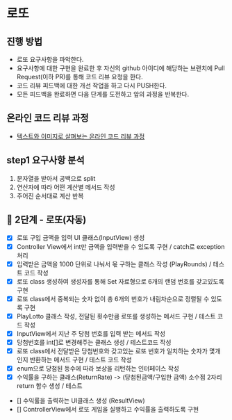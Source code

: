 # 로또
## 진행 방법
* 로또 요구사항을 파악한다.
* 요구사항에 대한 구현을 완료한 후 자신의 github 아이디에 해당하는 브랜치에 Pull Request(이하 PR)를 통해 코드 리뷰 요청을 한다.
* 코드 리뷰 피드백에 대한 개선 작업을 하고 다시 PUSH한다.
* 모든 피드백을 완료하면 다음 단계를 도전하고 앞의 과정을 반복한다.

## 온라인 코드 리뷰 과정
* [텍스트와 이미지로 살펴보는 온라인 코드 리뷰 과정](https://github.com/next-step/nextstep-docs/tree/master/codereview)


## step1 요구사항 분석
1. 문자열을 받아서 공백으로 split
2. 연산자에 따라 어떤 계산별 메서드 작성
3. 주어진 순서대로 계산 반복

## 🚀 2단계 - 로또(자동)
* [X] 로또 구입 금액을 입력 UI 클래스(InputView) 생성
* [X] Controller View에서 int만 금액을 입력받을 수 있도록 구현 / catch로 exception 처리
* [X] 입력받은 금액을 1000 단위로 나눠서 몫 구하는 클래스 작성 (PlayRounds) / 테스트 코드 작성
* [X] 로또 class 생성하여 생성자를 통해 Set 자료형으로 6개의 랜덤 번호를 갖고있도록 구현
* [X] 로또 class에서 중복되는 숫자 없이 총 6개의 번호가 내림차순으로 정렬될 수 있도록 구현
* [X] PlayLotto 클래스 작성, 전달된 횟수만큼 로또를 생성하는 메서드 구현 / 테스트 코드 작성
* [X] InputView에서 지난 주 당첨 번호를 입력 받는 메서드 작성
* [X] 당첨번호를 int[]로 변경해주는 클래스 생성 / 테스트코드 작성
* [X] 로또 class에서 전달받은 당첨번호와 갖고있는 로또 번호가 일치하는 숫자가 몇개인지 반환하는 메서드 구현 / 테스트 코드 작성
* [X] enum으로 당첨된 등수에 따라 보상을 리턴하는 인터페이스 작성
* [X] 수익률을 구하는 클래스(ReturnRate) -> (당첨된금액/구입한 금액) 소수점 2자리 return 함수 생성 / 테스트
* [] 수익률을 출력하는 UI클래스 생성 (ResultView)
* [] ControllerView에서 로또 게임을 실행하고 수익률을 출력하도록 구현
